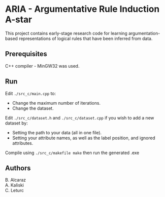 # ARIA - Argumentative Rule Induction A-star
This project contains early-stage research code for learning argumentation-based representations of logical rules that have been inferred from data.

## Prerequisites
C++ compiler - MinGW32 was used.

## Run
Edit `./src_c/main.cpp` to:
- Change the maximum number of iterations.
- Change the dataset.

Edit `./src_c/dataset.h` and `./src_c/dataset.cpp` if you wish to add a new dataset by:
- Setting the path to your data (all in one file).
- Setting your attribute names, as well as the label position, and ignored attributes.
  
Compile using `./src_c/makefile make` then run the generated .exe

## Authors
B. Alcaraz<br>
A. Kaliski<br>
C. Leturc<br>
